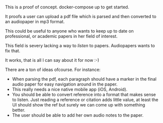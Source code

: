 This is a proof of concept. docker-compose up to get started.

It proofs a user can upload 
a pdf file which is parsed and then converted to an audiopaper in mp3 format. 

This could be useful to anyone who wants to keep up to date on professional, or academic papers in her field of interest. 

This field is severy lacking a way to _listen_ to papers. Audiopapers wants to fix that.

It works, that is all I can say about it for now :-)

There are a ton of ideas ofcourse. For instance:

- When parsing the pdf, each paragraph should have a marker in the final audio paper for easy navigation around in the paper.
- This really needs a nice native mobile app (iOS, Android).
- You should be able to convert reference into a format that makes sense to listen. Just reading a reference or citation adds little value, at least the UI should show the ref but surely we can come up with something better.
- The user should be able to add her own audio notes to the paper.
